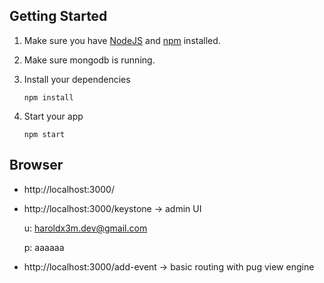 ## Getting Started

1. Make sure you have [NodeJS](https://nodejs.org/) and [npm](https://www.npmjs.com/) installed.
2. Make sure  mongodb is running.
3. Install your dependencies

    ```
    npm install
    ```
4. Start your app

    ```
    npm start
    ```

## Browser

- http://localhost:3000/

- http://localhost:3000/keystone -> admin UI

  u: haroldx3m.dev@gmail.com
  
  p: aaaaaa
  
- http://localhost:3000/add-event -> basic routing with pug view engine


